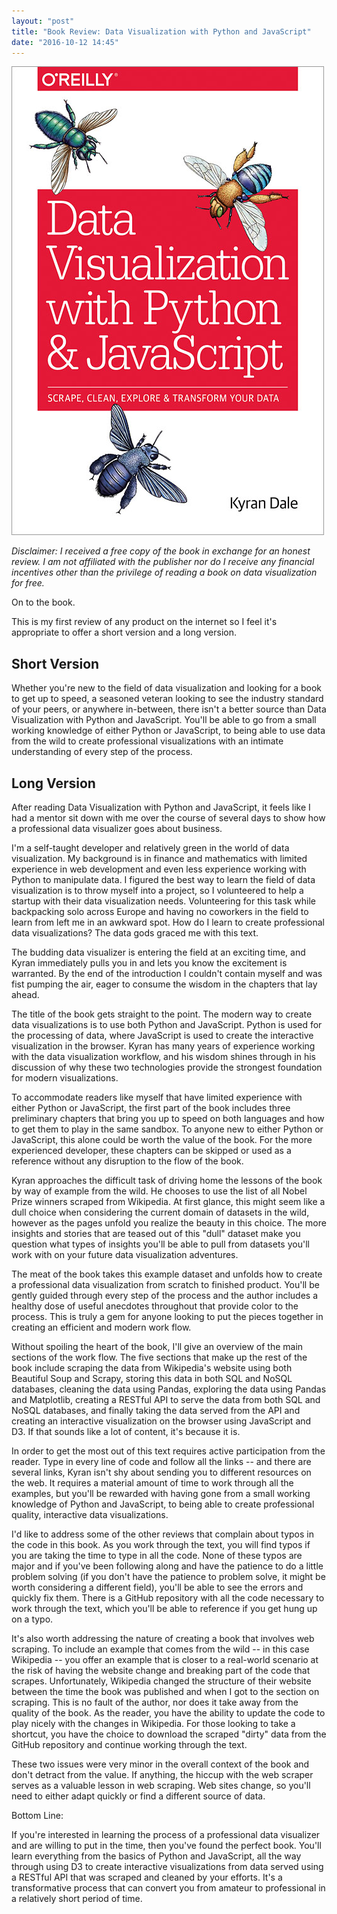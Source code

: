 ```yaml
---
layout: "post"
title: "Book Review: Data Visualization with Python and JavaScript"
date: "2016-10-12 14:45"
---
```


![](/assets/Data-Viz-KyranD.jpg)

_Disclaimer: I received a free copy of the book in exchange for an honest review. I am not affiliated with the publisher nor do I receive any financial incentives other than the privilege of reading a book on data visualization for free._

On to the book.

This is my first review of any product on the internet so I feel it's appropriate to offer a short version and a long version.

## Short Version

Whether you're new to the field of data visualization and looking for a book to get up to speed, a seasoned veteran looking to see the industry standard of your peers, or anywhere in-between, there isn't a better source than Data Visualization with Python and JavaScript. You'll be able to go from a small working knowledge of either Python or JavaScript, to being able to use data from the wild to create professional visualizations with an intimate understanding of every step of the process.

## Long Version

After reading Data Visualization with Python and JavaScript, it feels like I had a mentor sit down with me over the course of several days to show how a professional data visualizer goes about business.

I'm a self-taught developer and relatively green in the world of data visualization. My background is in finance and mathematics with limited experience in web development and even less experience working with Python to manipulate data. I figured the best way to learn the field of data visualization is to throw myself into a project, so I volunteered to help a startup with their data visualization needs. Volunteering for this task while backpacking solo across Europe and having no coworkers in the field to learn from left me in an awkward spot. How do I learn to create professional data visualizations? The data gods graced me with this text.

The budding data visualizer is entering the field at an exciting time, and Kyran immediately pulls you in and lets you know the excitement is warranted. By the end of the introduction I couldn't contain myself and was fist pumping the air, eager to consume the wisdom in the chapters that lay ahead.

The title of the book gets straight to the point. The modern way to create data visualizations is to use both Python and JavaScript. Python is used for the processing of data, where JavaScript is used to create the interactive visualization in the browser. Kyran has many years of experience working with the data visualization workflow, and his wisdom shines through in his discussion of why these two technologies provide the strongest foundation for modern visualizations.

To accommodate readers like myself that have limited experience with either Python or JavaScript, the first part of the book includes three preliminary chapters that bring you up to speed on both languages and how to get them to play in the same sandbox. To anyone new to either Python or JavaScript, this alone could be worth the value of the book. For the more experienced developer, these chapters can be skipped or used as a reference without any disruption to the flow of the book.

Kyran approaches the difficult task of driving home the lessons of the book by way of example from the wild. He chooses to use the list of all Nobel Prize winners scraped from Wikipedia. At first glance, this might seem like a dull choice when considering the current domain of datasets in the wild, however as the pages unfold you realize the beauty in this choice. The more insights and stories that are teased out of this "dull" dataset make you question what types of insights you'll be able to pull from datasets you'll work with on your future data visualization adventures.

The meat of the book takes this example dataset and unfolds how to create a professional data visualization from scratch to finished product. You'll be gently guided through every step of the process and the author includes a healthy dose of useful anecdotes throughout that provide color to the process. This is truly a gem for anyone looking to put the pieces together in creating an efficient and modern work flow.

Without spoiling the heart of the book, I'll give an overview of the main sections of the work flow. The five sections that make up the rest of the book include scraping the data from Wikipedia's website using both Beautiful Soup and Scrapy, storing this data in both SQL and NoSQL databases, cleaning the data using Pandas, exploring the data using Pandas and Matplotlib, creating a RESTful API to serve the data from both SQL and NoSQL databases, and finally taking the data served from the API and creating an interactive visualization on the browser using JavaScript and D3. If that sounds like a lot of content, it's because it is.

In order to get the most out of this text requires active participation from the reader. Type in every line of code and follow all the links -- and there are several links, Kyran isn't shy about sending you to different resources on the web. It requires a material amount of time to work through all the examples, but you'll be rewarded with having gone from a small working knowledge of Python and JavaScript, to being able to create professional quality, interactive data visualizations.

I'd like to address some of the other reviews that complain about typos in the code in this book. As you work through the text, you will find typos if you are taking the time to type in all the code. None of these typos are major and if you've been following along and have the patience to do a little problem solving (if you don't have the patience to problem solve, it might be worth considering a different field), you'll be able to see the errors and quickly fix them. There is a GitHub repository with all the code necessary to work through the text, which you'll be able to reference if you get hung up on a typo.

It's also worth addressing the nature of creating a book that involves web scraping. To include an example that comes from the wild -- in this case Wikipedia -- you offer an example that is closer to a real-world scenario at the risk of having the website change and breaking part of the code that scrapes. Unfortunately, Wikipedia changed the structure of their website between the time the book was published and when I got to the section on scraping. This is no fault of the author, nor does it take away from the quality of the book. As the reader, you have the ability to update the code to play nicely with the changes in Wikipedia. For those looking to take a shortcut, you have the choice to download the scraped "dirty" data from the GitHub repository and continue working through the text.

These two issues were very minor in the overall context of the book and don't detract from the value. If anything, the hiccup with the web scraper serves as a valuable lesson in web scraping. Web sites change, so you'll need to either adapt quickly or find a different source of data.

Bottom Line:

If you're interested in learning the process of a professional data visualizer and are willing to put in the time, then you've found the perfect book. You'll learn everything from the basics of Python and JavaScript, all the way through using D3 to create interactive visualizations from data served using a RESTful API that was scraped and cleaned by your efforts. It's a transformative process that can convert you from amateur to professional in a relatively short period of time.

